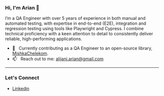 ### Hi, I'm Arian 👋
I’m a QA Engineer with over 5 years of experience in both manual and automated testing, with expertise in end-to-end (E2E), integration and regression testing using tools like Playwright and Cypress. I combine technical proficiency with a keen attention to detail to consistently deliver reliable, high-performing applications.

- 🔭 &nbsp; Currently contributing as a QA Engineer to an open-source library, [MishkaChelekom](https://github.com/mishka-group/mishka_chelekom).
- 📫 &nbsp; Reach out to me: <alijani.arian@gmail.com>

---

### Let's Connect

- [Linkedin](https://www.linkedin.com/in/arian-alijani)
